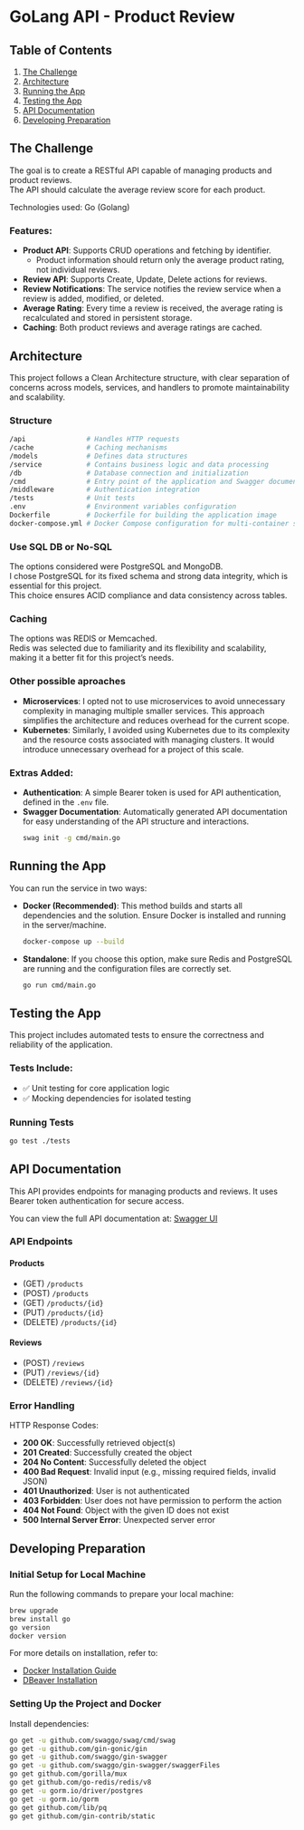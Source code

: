 
# GoLang API - Product Review

## Table of Contents
1. [The Challenge](#challenge)
2. [Architecture](#architecture)
3. [Running the App](#running)
4. [Testing the App](#testing)
5. [API Documentation](#API)
6. [Developing Preparation](#developing)

## The Challenge <a name="challenge"></a>
The goal is to create a RESTful API capable of managing products and product reviews. </br>
The API should calculate the average review score for each product.</br>

Technologies used: Go (Golang)

### Features:
- **Product API**: Supports CRUD operations and fetching by identifier.
    - Product information should return only the average product rating, not individual reviews.
- **Review API**: Supports Create, Update, Delete actions for reviews.
- **Review Notifications**: The service notifies the review service when a review is added, modified, or deleted.
- **Average Rating**: Every time a review is received, the average rating is recalculated and stored in persistent storage.
- **Caching**: Both product reviews and average ratings are cached.

## Architecture <a name="architecture"></a>
This project follows a Clean Architecture structure, with clear separation of concerns across models, services, and handlers to promote maintainability and scalability.

### Structure
```bash
/api               # Handles HTTP requests
/cache             # Caching mechanisms
/models            # Defines data structures
/service           # Contains business logic and data processing
/db                # Database connection and initialization
/cmd               # Entry point of the application and Swagger documentation
/middleware        # Authentication integration
/tests             # Unit tests
.env               # Environment variables configuration
Dockerfile         # Dockerfile for building the application image
docker-compose.yml # Docker Compose configuration for multi-container setup
```
### Use SQL DB or No-SQL
The options considered were PostgreSQL and MongoDB. </br> I chose PostgreSQL for its fixed schema and strong data integrity, which is essential for this project. </br>This choice ensures ACID compliance and data consistency across tables.

### Caching
The options was REDIS or Memcached. </br>
Redis was selected due to familiarity and its flexibility and scalability, making it a better fit for this project’s needs.

### Other possible aproaches
- **Microservices**: I opted not to use microservices to avoid unnecessary complexity in managing multiple smaller services. This approach simplifies the architecture and reduces overhead for the current scope.
- **Kubernetes**: Similarly, I avoided using Kubernetes due to its complexity and the resource costs associated with managing clusters. It would introduce unnecessary overhead for a project of this scale.

### Extras Added:
- **Authentication**: A simple Bearer token is used for API authentication, defined in the `.env` file.
- **Swagger Documentation**: Automatically generated API documentation for easy understanding of the API structure and interactions.
  ```bash
  swag init -g cmd/main.go
  ```

## Running the App <a name="running"></a>
You can run the service in two ways:

- **Docker (Recommended)**: This method builds and starts all dependencies and the solution. Ensure Docker is installed and running in the server/machine.
  ```bash
  docker-compose up --build
  ```

- **Standalone**: If you choose this option, make sure Redis and PostgreSQL are running and the configuration files are correctly set.
  ```bash
  go run cmd/main.go
  ```

## Testing the App <a name="testing"></a>
This project includes automated tests to ensure the correctness and reliability of the application.

### Tests Include:
- ✅ Unit testing for core application logic
- ✅ Mocking dependencies for isolated testing

### Running Tests
```bash
go test ./tests
```

## API Documentation <a name="API"></a>
This API provides endpoints for managing products and reviews. It uses Bearer token authentication for secure access.

You can view the full API documentation at: [Swagger UI](http://localhost:8080/swagger/index.html)

### API Endpoints

#### Products
- (GET) `/products`
- (POST) `/products`
- (GET) `/products/{id}`
- (PUT) `/products/{id}`
- (DELETE) `/products/{id}`

#### Reviews
- (POST) `/reviews`
- (PUT) `/reviews/{id}`
- (DELETE) `/reviews/{id}`

### Error Handling
HTTP Response Codes:
- **200 OK**: Successfully retrieved object(s)
- **201 Created**: Successfully created the object
- **204 No Content**: Successfully deleted the object
- **400 Bad Request**: Invalid input (e.g., missing required fields, invalid JSON)
- **401 Unauthorized**: User is not authenticated
- **403 Forbidden**: User does not have permission to perform the action
- **404 Not Found**: Object with the given ID does not exist
- **500 Internal Server Error**: Unexpected server error

## Developing Preparation <a name="developing"></a>

### Initial Setup for Local Machine
Run the following commands to prepare your local machine:
```bash
brew upgrade
brew install go
go version
docker version
```
For more details on installation, refer to:
- [Docker Installation Guide](https://docs.docker.com/desktop/setup/install/mac-install/)
- [DBeaver Installation](https://dbeaver.io/download/)

### Setting Up the Project and Docker
Install dependencies:
```bash
go get -u github.com/swaggo/swag/cmd/swag
go get -u github.com/gin-gonic/gin
go get -u github.com/swaggo/gin-swagger
go get -u github.com/swaggo/gin-swagger/swaggerFiles
go get github.com/gorilla/mux
go get github.com/go-redis/redis/v8
go get -u gorm.io/driver/postgres
go get -u gorm.io/gorm
go get github.com/lib/pq
go get github.com/gin-contrib/static
```

